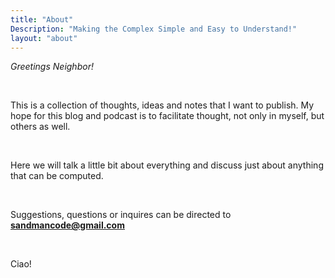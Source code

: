```yaml
---
title: "About"
Description: "Making the Complex Simple and Easy to Understand!"
layout: "about"
---
```


_Greetings Neighbor!_

<br/>

This is a collection of thoughts, ideas and notes that I want to publish. My hope for this blog and podcast is to facilitate thought, not only in myself, but others as well.

<br/>

Here we will talk a little bit about everything and discuss just about anything that can be computed.

<br/>

Suggestions, questions or inquires can be directed to **[sandmancode@gmail.com](mailto:sandmancode@gmail.com)**

<br/>

Ciao!
